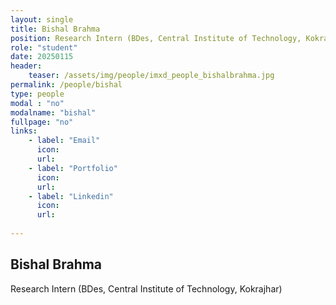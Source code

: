```yaml
---
layout: single
title: Bishal Brahma
position: Research Intern (BDes, Central Institute of Technology, Kokrajhar)
role: "student"
date: 20250115
header:
    teaser: /assets/img/people/imxd_people_bishalbrahma.jpg
permalink: /people/bishal
type: people
modal : "no"
modalname: "bishal"
fullpage: "no"
links:
    - label: "Email"
      icon:
      url:
    - label: "Portfolio"
      icon:
      url: 
    - label: "Linkedin"
      icon:
      url: 
      
---
```


## Bishal Brahma
Research Intern (BDes, Central Institute of Technology, Kokrajhar)
